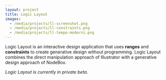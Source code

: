 ```yaml
---
layout: project
title: Logic Layout
images:
  - /media/projects/ll-screenshot.png
  - /media/projects/ll-constraints.png
  - /media/projects/ll-tempo-moderni.png
---
```

Logic Layout is an interactive design application that uses <strong>ranges</strong> and <strong>constraints</strong> to create generative design without programming. Logic Layout combines the direct manipulation approach of Illustrator with a generative design approach of NodeBox.

*Logic Layout is currently in private beta.*
